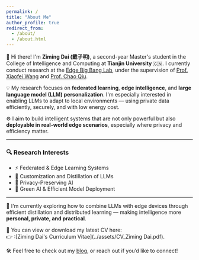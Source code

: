 ```yaml
---
permalink: /
title: "About Me"
author_profile: true
redirect_from: 
  - /about/
  - /about.html
---
```


👋 Hi there! I'm **Ziming Dai (戴子明)**, a second-year Master's student in the College of Intelligence and Computing at **Tianjin University** 🇨🇳. I currently conduct research at the [Edge Big Bang Lab](http://www.drxiaofei.wang/), under the supervision of [Prof. Xiaofei Wang](https://cic.tju.edu.cn/faculty/wangxiaofei/index.html) and [Prof. Chao Qiu](http://qiuchao.fei8s.com/).

💡 My research focuses on **federated learning**, **edge intelligence**, and **large language model (LLM) personalization**. I'm especially interested in enabling LLMs to adapt to local environments — using private data efficiently, securely, and with low energy cost.

⚙️ I aim to build intelligent systems that are not only powerful but also **deployable in real-world edge scenarios**, especially where privacy and efficiency matter.

---

### 🔍 Research Interests
- ⚡ Federated & Edge Learning Systems  
- 🤖 Customization and Distillation of LLMs  
- 🔐 Privacy-Preserving AI  
- 🌱 Green AI & Efficient Model Deployment  

---

🚀 I'm currently exploring how to combine LLMs with edge devices through efficient distillation and distributed learning — making intelligence more **personal, private, and practical**.

📄 You can view or download my latest CV here:  
👉 :[Ziming Dai's Curriculum Vitae](../assets/CV_Ziming Dai.pdf).

🛠 Feel free to check out my [blog](https://zimingdai.github.io/), or reach out if you’d like to connect!
